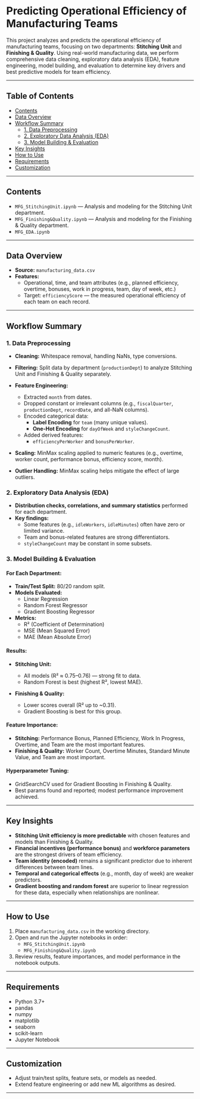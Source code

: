 # Predicting Operational Efficiency of Manufacturing Teams

This project analyzes and predicts the operational efficiency of manufacturing teams, focusing on two departments: **Stitching Unit** and **Finishing & Quality**. Using real-world manufacturing data, we perform comprehensive data cleaning, exploratory data analysis (EDA), feature engineering, model building, and evaluation to determine key drivers and best predictive models for team efficiency.

---

## Table of Contents

- [Contents](#contents)
- [Data Overview](#data-overview)
- [Workflow Summary](#workflow-summary)
  - [1. Data Preprocessing](#1-data-preprocessing)
  - [2. Exploratory Data Analysis (EDA)](#2-exploratory-data-analysis-eda)
  - [3. Model Building & Evaluation](#3-model-building--evaluation)
- [Key Insights](#key-insights)
- [How to Use](#how-to-use)
- [Requirements](#requirements)
- [Customization](#customization)

---

## Contents

- `MFG_StitchingUnit.ipynb` — Analysis and modeling for the Stitching Unit department.
- `MFG_Finishing&Quality.ipynb` — Analysis and modeling for the Finishing & Quality department.
- `MFG_EDA.ipynb`

---

## Data Overview

- **Source:** `manufacturing_data.csv`
- **Features:**
  - Operational, time, and team attributes (e.g., planned efficiency, overtime, bonuses, work in progress, team, day of week, etc.)
  - Target: `efficiencyScore` — the measured operational efficiency of each team on each record.

---

## Workflow Summary

### 1. Data Preprocessing
- **Cleaning:** Whitespace removal, handling NaNs, type conversions.
- **Filtering:** Split data by department (`productionDept`) to analyze Stitching Unit and Finishing & Quality separately.
- **Feature Engineering:**
  - Extracted `month` from dates.
  - Dropped constant or irrelevant columns (e.g., `fiscalQuarter`, `productionDept`, `recordDate`, and all-NaN columns).
  - Encoded categorical data:
    - **Label Encoding** for `team` (many unique values).
    - **One-Hot Encoding** for `dayOfWeek` and `styleChangeCount`.
  - Added derived features:
    - `efficiencyPerWorker` and `bonusPerWorker`.

- **Scaling:** MinMax scaling applied to numeric features (e.g., overtime, worker count, performance bonus, efficiency score, month).
- **Outlier Handling:** MinMax scaling helps mitigate the effect of large outliers.

### 2. Exploratory Data Analysis (EDA)
- **Distribution checks, correlations, and summary statistics** performed for each department.
- **Key findings:**
  - Some features (e.g., `idleWorkers`, `idleMinutes`) often have zero or limited variance.
  - Team and bonus-related features are strong differentiators.
  - `styleChangeCount` may be constant in some subsets.

### 3. Model Building & Evaluation

#### **For Each Department:**
- **Train/Test Split:** 80/20 random split.
- **Models Evaluated:**
  - Linear Regression
  - Random Forest Regressor
  - Gradient Boosting Regressor
- **Metrics:**
  - R² (Coefficient of Determination)
  - MSE (Mean Squared Error)
  - MAE (Mean Absolute Error)

#### **Results:**
- **Stitching Unit:**
  - All models (R² ≈ 0.75–0.76) — strong fit to data.
  - Random Forest is best (highest R², lowest MAE).

- **Finishing & Quality:**
  - Lower scores overall (R² up to ~0.31).
  - Gradient Boosting is best for this group.

#### **Feature Importance:**
- **Stitching:** Performance Bonus, Planned Efficiency, Work In Progress, Overtime, and Team are the most important features.
- **Finishing & Quality:** Worker Count, Overtime Minutes, Standard Minute Value, and Team are most important.

#### **Hyperparameter Tuning:**
- GridSearchCV used for Gradient Boosting in Finishing & Quality.
- Best params found and reported; modest performance improvement achieved.

---

## Key Insights

- **Stitching Unit efficiency is more predictable** with chosen features and models than Finishing & Quality.
- **Financial incentives (performance bonus)** and **workforce parameters** are the strongest drivers of team efficiency.
- **Team identity (encoded)** remains a significant predictor due to inherent differences between team lines.
- **Temporal and categorical effects** (e.g., month, day of week) are weaker predictors.
- **Gradient boosting and random forest** are superior to linear regression for these data, especially when relationships are nonlinear.

---

## How to Use

1. Place `manufacturing_data.csv` in the working directory.
2. Open and run the Jupyter notebooks in order:
   - `MFG_StitchingUnit.ipynb`
   - `MFG_Finishing&Quality.ipynb`
3. Review results, feature importances, and model performance in the notebook outputs.

---

## Requirements

- Python 3.7+
- pandas
- numpy
- matplotlib
- seaborn
- scikit-learn
- Jupyter Notebook

---

## Customization

- Adjust train/test splits, feature sets, or models as needed.
- Extend feature engineering or add new ML algorithms as desired.

---

